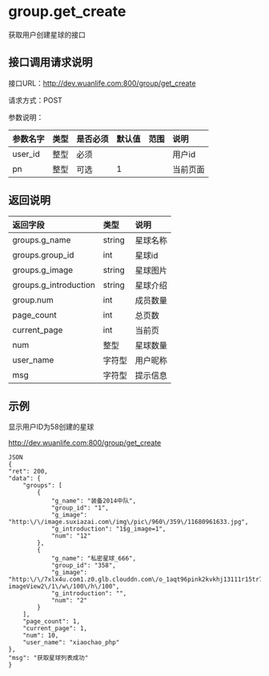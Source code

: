 # group.get_create

获取用户创建星球的接口

## 接口调用请求说明

接口URL：http://dev.wuanlife.com:800/group/get_create

请求方式：POST

参数说明：

|参数名字        |类型  |是否必须    |默认值    |范围                   |说明|
|:--|:--|:--|:--|:--|:--|
|user_id        |整型   |必须          ||                              |用户id|
|pn       |整型   |可选          | 1   |                              |当前页面|

## 返回说明

|返回字段                | 类型   |     说明|
|:--|:--|:--|
|groups.g_name       |       string    |  星球名称|
|groups.group_id           |     int   |      星球id|
|groups.g_image     |      string   |   星球图片|
|groups.g_introduction |   string   |   星球介绍|
|group.num         |       int     |    成员数量|
|page_count           |     int     |    总页数|
|current_page        |      int   |      当前页|
|num|整型|星球数量|
|user_name|字符型|用户昵称|
|msg|字符型|提示信息|

## 示例

显示用户ID为58创建的星球

http://dev.wuanlife.com:800/group/get_create

    JSON
    {
	"ret": 200,
	"data": {
		"groups": [
			{
				"g_name": "装备2014中队",
				"group_id": "1",
				"g_image": "http:\/\/image.suxiazai.com\/img\/pic\/960\/359\/11680961633.jpg",
				"g_introduction": "1$g_image=1",
				"num": "12"
			},
			{
				"g_name": "私密星球_666",
				"group_id": "358",
				"g_image": "http:\/\/7xlx4u.com1.z0.glb.clouddn.com\/o_1aqt96pink2kvkhj13111r15tr7.jpg?imageView2\/1\/w\/100\/h\/100",
				"g_introduction": "",
				"num": "2"
			}
		],
		"page_count": 1,
		"current_page": 1,
		"num": 10,
		"user_name": "xiaochao_php"
	},
	"msg": "获取星球列表成功"
    }
